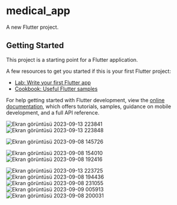 # medical_app

A new Flutter project.

## Getting Started

This project is a starting point for a Flutter application.

A few resources to get you started if this is your first Flutter project:

- [Lab: Write your first Flutter app](https://docs.flutter.dev/get-started/codelab)
- [Cookbook: Useful Flutter samples](https://docs.flutter.dev/cookbook)

For help getting started with Flutter development, view the
[online documentation](https://docs.flutter.dev/), which offers tutorials,
samples, guidance on mobile development, and a full API reference.

![Ekran görüntüsü 2023-09-13 223841](https://github.com/meryemozlem/medical_app/assets/82104183/f71a5321-9e8f-403a-b310-320ab4fced89)
![Ekran görüntüsü 2023-09-13 223848](https://github.com/meryemozlem/medical_app/assets/82104183/fadbeb5d-35f0-465a-b9c7-7625a8d998ed)

![Ekran görüntüsü 2023-09-08 145726](https://github.com/meryemozlem/medical_app/assets/82104183/dc102e34-74a9-42c7-86b9-f244a54fce49)

![Ekran görüntüsü 2023-09-08 154010](https://github.com/meryemozlem/medical_app/assets/82104183/c477d699-1e83-4ac4-82f4-87c9bfdfd3ef)
![Ekran görüntüsü 2023-09-08 192416](https://github.com/meryemozlem/medical_app/assets/82104183/4a2d0053-aebf-4520-a65d-e06981f89f93)

![Ekran görüntüsü 2023-09-13 223725](https://github.com/meryemozlem/medical_app/assets/82104183/8213203d-b8ee-49eb-a825-b84aab4e78f0)
![Ekran görüntüsü 2023-09-08 194436](https://github.com/meryemozlem/medical_app/assets/82104183/b1eae3c5-279e-46c2-85ca-b8ea87bf3c0f)
![Ekran görüntüsü 2023-09-08 231055](https://github.com/meryemozlem/medical_app/assets/82104183/ef5c3538-2251-48ea-8044-b4c64595fd77)
![Ekran görüntüsü 2023-09-09 005913](https://github.com/meryemozlem/medical_app/assets/82104183/08e50a03-a8b5-4e3b-8a80-fa6841a1e02c)
![Ekran görüntüsü 2023-09-08 200031](https://github.com/meryemozlem/medical_app/assets/82104183/fc45a460-e5f2-4970-b972-4c5a84a01b73)
